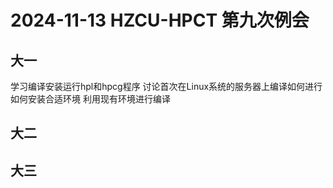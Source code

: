 # 2024-11-13 HZCU-HPCT 第九次例会  

## 大一
学习编译安装运行hpl和hpcg程序
讨论首次在Linux系统的服务器上编译如何进行
如何安装合适环境
利用现有环境进行编译

## 大二

## 大三
